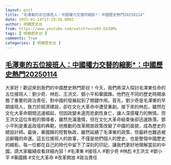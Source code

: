 ```yaml
---
layout: post
title: "毛澤東的五位接班人：中國權力交替的縮影*：中國歷史熱門20250114"
date: 2025-01-14T17:19:56.000Z
author: 明鏡歷史台
from: https://www.youtube.com/watch?v=co95-Em3QMs
tags: [ 明鏡歷史台 ]
comments: True
categories: [ 明鏡歷史台 ]
---
```

<!--1736875196000-->
[毛澤東的五位接班人：中國權力交替的縮影*：中國歷史熱門20250114](https://www.youtube.com/watch?v=co95-Em3QMs)
------

<div>
大家好！歡迎來到我們的中國歷史熱門節目！今天，我們將深入探討毛澤東任命的五位接班人：劉少奇、林彪、王洪文、鄧小平和華國鋒。他們在不同的歷史時期承擔了重要的政治責任，對中國的發展起到了關鍵作用。首先，劉少奇是毛澤東的早期接班人，致力於經濟建設，卻在文化大革命中遭受重創。接下來的林彪，雖然在文化大革命期間迅速崛起，但因政變未遂而悲劇性身亡，讓人深感權力的無情。而王洪文這位年輕的領導者，雖然充滿激情，但在文化大革命結束後卻迅速跌落。鄧小平則是重返政壇的典範，他推動的改革開放政策改變了中國的面貌，成為歷史的總設計師。最後，華國鋒的短暫執政，雖然延續了毛澤東的政策，但最終也難逃被迫辭職的命運。這五位接班人的故事，不僅是他們個人的歷史，也是整個中國歷史的縮影。每一位都在自己的時代中留下了深刻的印記，讓我們更好地理解當前的中國。請大家繼續收看詳細內容！#毛澤東 #接班人 #劉少奇 #林彪 #王洪文 #鄧小平 #華國鋒 #文化大革命 #改革開放 #政治責任
</div>
